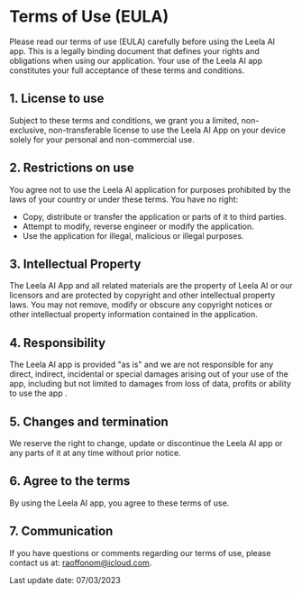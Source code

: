 # Terms of Use (EULA)

Please read our terms of use (EULA) carefully before using the Leela AI app. This is a legally binding document that defines your rights and obligations when using our application. Your use of the Leela AI app constitutes your full acceptance of these terms and conditions.

## 1. License to use

Subject to these terms and conditions, we grant you a limited, non-exclusive, non-transferable license to use the Leela AI App on your device solely for your personal and non-commercial use.

## 2. Restrictions on use

You agree not to use the Leela AI application for purposes prohibited by the laws of your country or under these terms. You have no right:

- Copy, distribute or transfer the application or parts of it to third parties.
- Attempt to modify, reverse engineer or modify the application.
- Use the application for illegal, malicious or illegal purposes.

## 3. Intellectual Property

The Leela AI App and all related materials are the property of Leela AI or our licensors and are protected by copyright and other intellectual property laws. You may not remove, modify or obscure any copyright notices or other intellectual property information contained in the application.

## 4. Responsibility

The Leela AI app is provided "as is" and we are not responsible for any direct, indirect, incidental or special damages arising out of your use of the app, including but not limited to damages from loss of data, profits or ability to use the app .

## 5. Changes and termination

We reserve the right to change, update or discontinue the Leela AI app or any parts of it at any time without prior notice.

## 6. Agree to the terms

By using the Leela AI app, you agree to these terms of use.

## 7. Communication

If you have questions or comments regarding our terms of use, please contact us at: [raoffonom@icloud.com](mailto:raoffonom@icloud.com).

Last update date: 07/03/2023

